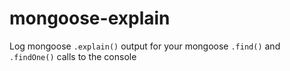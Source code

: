 # mongoose-explain
Log mongoose `.explain()` output for your mongoose `.find()` and `.findOne()` calls to the console
